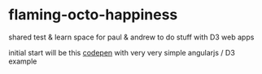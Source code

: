 flaming-octo-happiness
======================

shared test &amp; learn space for paul &amp; andrew to do stuff with D3 web apps


initial start will be this [codepen](http://codepen.io/odiseo42/pen/bCwkv) with very very simple angularjs / D3 example

	